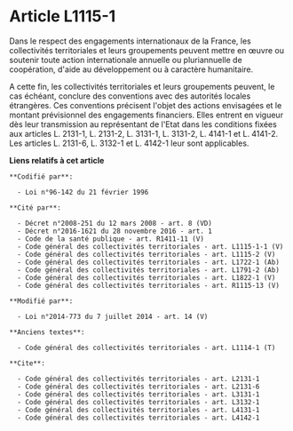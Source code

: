 # Article L1115-1

Dans le respect des engagements internationaux de la France, les collectivités territoriales et leurs groupements peuvent
mettre en œuvre ou soutenir toute action internationale annuelle ou pluriannuelle de coopération, d'aide au développement ou
à caractère humanitaire. 

A cette fin, les collectivités territoriales et leurs groupements peuvent, le cas échéant, conclure des conventions avec des
autorités locales étrangères. Ces conventions précisent l'objet des actions envisagées et le montant prévisionnel des
engagements financiers. Elles entrent en vigueur dès leur transmission au représentant de l'Etat dans les conditions fixées
aux articles L. 2131-1, L. 2131-2, L. 3131-1, L. 3131-2, 
L. 4141-1 et L. 4141-2. Les articles L. 2131-6, L. 3132-1 et L. 4142-1 leur sont applicables.

**Liens relatifs à cet article**

	**Codifié par**:

	  - Loi n°96-142 du 21 février 1996

	**Cité par**:

	  - Décret n°2008-251 du 12 mars 2008 - art. 8 (VD)
	  - Décret n°2016-1621 du 28 novembre 2016 - art. 1
	  - Code de la santé publique - art. R1411-11 (V)
	  - Code général des collectivités territoriales - art. L1115-1-1 (V)
	  - Code général des collectivités territoriales - art. L1115-2 (V)
	  - Code général des collectivités territoriales - art. L1722-1 (Ab)
	  - Code général des collectivités territoriales - art. L1791-2 (Ab)
	  - Code général des collectivités territoriales - art. L1822-1 (V)
	  - Code général des collectivités territoriales - art. R1115-13 (V)

	**Modifié par**:

	  - Loi n°2014-773 du 7 juillet 2014 - art. 14 (V)

	**Anciens textes**:

	  - Code général des collectivités territoriales - art. L1114-1 (T)

	**Cite**:

	  - Code général des collectivités territoriales - art. L2131-1
	  - Code général des collectivités territoriales - art. L2131-6
	  - Code général des collectivités territoriales - art. L3131-1
	  - Code général des collectivités territoriales - art. L3132-1
	  - Code général des collectivités territoriales - art. L4131-1
	  - Code général des collectivités territoriales - art. L4142-1
